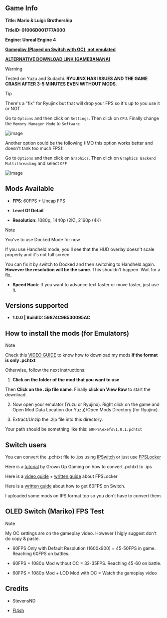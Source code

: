 ## Game Info

**Title: Mario & Luigi: Brothership**

**TitleID: 01006D0017F7A000**

**Engine: Unreal Engine 4**

**[Gameplay (Played on Switch with OC), not emulated](https://youtu.be/Zv86U-uWU2w?si=RIgaQfdcs2PbSx_k)**

**[ALTERNATIVE DOWNLOAD LINK (GAMEBANANA)](https://gamebanana.com/mods/games/20508)**

> [!WARNING]
Tested on Yuzu and Sudachi. **RYUJINX HAS ISSUES AND THE GAME CRASH AFTER 3-5 MINUTES EVEN WITHOUT MODS**.

> [!TIP]
There's a "fix" for Ryujinx but that will drop your FPS so it's up to you use it or NOT

Go to `Options` and then click on `Settings`. Then click on `CPU`. Finally change the `Memory Manager Mode` to `Software`

![image](https://i.gyazo.com/4a85f5cd3c4931cf5b56c7ab102f19d1.png)

Another option could be the following (IMO this option works better and doesn't tank too much FPS):

Go to `Options` and then click on `Graphics`. Then click on `Graphics Backend Multithreading` and select `OFF`

![image](https://i.gyazo.com/5fc2670488005e9fcbae8fb4f743093b.png)

## Mods Available

- **FPS**: 60FPS + Uncap FPS

- **Level Of Detail**

- **Resolution**: 1080p, 1440p (2K), 2160p (4K)

> [!NOTE]
You've to use Docked Mode for now

If you use Handheld mode, you'll see that the HUD overlay doesn't scale properly and it's not full screen

You can fix it by switch to Docked and then switching to Handheld again. **However the resolution will be the same**. This shouldn't happen. Wait for a fix.

- **Speed Hack**: If you want to advance text faster or move faster, just use it.

## Versions supported

- **1.0.0 | BuildID: 59874C9B530095AC**

## How to install the mods (for Emulators)

> [!NOTE]
Check this [VIDEO GUIDE](https://youtu.be/ij5fLfaZAWc?si=kBf1FVzheZY5SMgz) to know how to download my mods **if the format is only .pchtxt**

Otherwise, follow the next instructions:

1. **Click on the folder of the mod that you want to use**

Then **Click on the .zip file name**. Finally **click on View Raw** to start the download.

2. Now open your emulator (Yuzu or Ryujinx). Right click on the game and Open Mod Data Location (for Yuzu)/Open Mods Directory (for Ryujinx).

3. Extract/Unzip the .zip file into this directory.

Your path should be something like this: `60FPS\exefs\1.0.1.pchtxt`

## Switch users

You can convert  the .pchtxt file to .ips using [IPSwitch](https://github.com/3096/ipswitch) or just use [FPSLocker](https://github.com/masagrator/FPSLocker)

Here is a [tutorial](https://youtu.be/m-V6Rs2sm9w?si=-b10u6yv0dhih5Kk) by Grown Up Gaming on how to convert .pchtxt to .ips

Here is a [video guide](https://youtu.be/0X5g6HF7LB4?si=n-UtFAEAj2VtjEQQ) + [written guide](https://rentry.co/NSwitch60FPSLockerGuide) about FPSLocker

Here is a [written guide](https://rentry.co/howtoget60fps) about how to get 60FPS on Switch.

I uploaded some mods on IPS format too so you don't have to convert them.

## OLED Switch (Mariko) FPS Test

> [!NOTE]
My OC settings are on the gameplay video. However I higly suggest don't do copy & paste.

- 60FPS Only with Default Resolution (1600x900) = 45-50FPS in game. Reaching 60FPS on battles.

- 60FPS + 1080p Mod without OC =  32-35FPS. Reaching 45-60 on battle.

- 60FPS + 1080p Mod + LOD Mod with OC = Watch the gameplay video

## Credits 

- StevensND

- [Fl4sh](https://github.com/Fl4sh9174/Switch-Ultrawide-Mods)